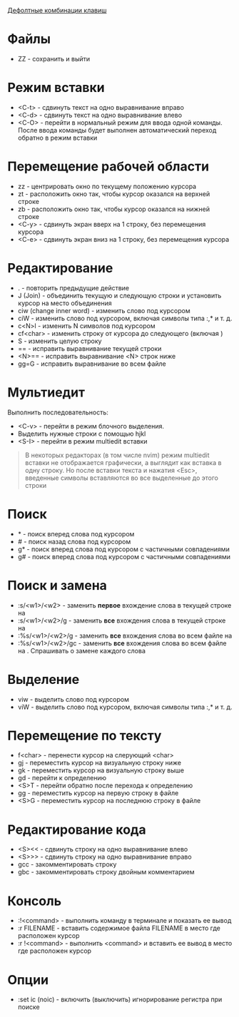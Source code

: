 [Дефолтные комбинации клавиш](http://neovim.io/doc/user/quickref.html)

# Файлы
- ZZ - сохранить и выйти

# Режим вставки
- \<C-t\> - сдвинуть текст на одно выравнивание вправо
- \<C-d\> - сдвинуть текст на одно выравнивание влево
- \<C-O\> - перейти в нормальный режим для ввода одной команды. После ввода команды будет выполнен
  автоматический переход обратно в режим вставки

# Перемещение рабочей области
- zz - центрировать окно по текущему положению курсора
- zt - расположить окно так, чтобы курсор оказался на верхней строке
- zb - расположить окно так, чтобы курсор оказался на нижней строке
- \<C-y\> - сдвинуть экран вверх на 1 строку, без перемещения курсора
- \<C-e\> - сдвинуть экран вниз на 1 строку, без перемещения курсора

# Редактирование
- . - повторить предыдущие действие
- J (Join) - объединить текущую и следующую строки и установить курсор на место объединения
- ciw (change inner word) - изменить слово под курсором
- ciW - изменить слово под курсором, включая символы типа :,* и т. д.
- c\<N\>l - изменить N символов под курсором 
- cf\<char\> - изменить строку от курсора до следующего <char> (включая <char>)
- S - изменить целую строку
- == - исправить выравнивание текущей строки
- \<N\>== - исправить выравнивание \<N\> строк ниже
- gg=G - исправить выравнивание во всем файле

# Мультиедит

Выполнить последовательность:

- \<C-v\> - перейти в режим блочного выделения.
- Выделить нужные строки с помощью hjkl
- \<S-I\> - перейти в режим multiedit вставки

> В некоторых редакторах (в том числе nvim) режим multiedit вставки не отображается графически,
> а выглядит как вставка в одну строку. Но после вставки текста и нажатия \<Esc\>, введенные
> символы вставляются во все выделенные до этого строки

# Поиск
- \* - поиск вперед слова под курсором
- \# - поиск назад слова под курсором
- g* - поиск вперед слова под курсором с частичными совпадениями
- g# - поиск вперед слова под курсором с частичными совпадениями

# Поиск и замена

- :s/\<w1\>/\<w2\> - заменить **первое** вхождение слова <w1> в текущей строке на <w2>
- :s/\<w1\>/\<w2\>/g - заменить **все** вхождения слова <w1> в текущей строке на <w2>
- :%s/\<w1\>/\<w2\>/g - заменить **все** вхождения слова <w1> во всем файле на <w2>
- :%s/\<w1\>/\<w2\>/gc - заменить **все** вхождения слова <w1> во всем файле на <w2>. Спрашивать о замене каждого слова

# Выделение
- viw - выделить слово под курсором
- viW - выделить слово под курсором, включая символы типа :,* и т. д.

# Перемещение по тексту
- f\<char\> - перенести курсор на слерующий \<char\>
- gj - переместить курсор на визуальную строку ниже
- gk - переместить курсор на визуальную строку выше
- gd - перейти к определению
- \<S\>T - перейти обратно после перехода к определению
- gg - переместить курсор на первую строку в файле
- \<S\>G - переместить курсор на последнюю строку в файле

# Редактирование кода
- \<S\>\<\< - сдвинуть строку на одно выравнивание влево
- \<S\>\>\> - сдвинуть строку на одно выравнивание вправо
- gcc - закомментировать строку
- gbc - закомментировать строку двойным комментарием

# Консоль

- :!\<command\> - выполнить команду в терминале и показать ее вывод
- :r FILENAME - вставить содержимое файла FILENAME в место где расположен курсор
- :r !\<command\> - выполнить \<command\> и вставить ее вывод в место где расположен курсор

# Опции

- :set ic (noic) - включить (выключить) игнорирование регистра при поиске

